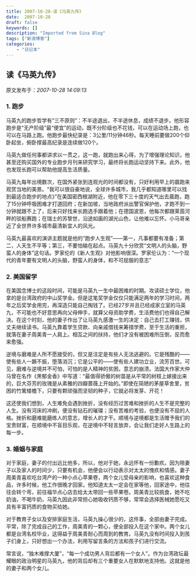 ```yaml
---
title: 2007-10-28-读《马英九传》
date:  2007-10-28
draft: false
keywords: []
description: "Imported from Sina Blog"
tags: ["新浪博客"]
categories: 
    - "日记本"
---
```


## 读《马英九传》

原文发布于：*2007-10-28 14:09:13*

### 1. 跑步

马英九的跑步哲学有“三不原则”：不半途退出，不半途休息，成绩不退步。他形容跑步是“无产阶级”最“便宜”的运动，既不分阶级也不花钱，可以在运动场上跑，也可以在马路上跑。他跑步最快纪录是：3公里/11分钟46秒。每天睡前要做200个仰卧起坐，俯卧撑最高纪录是连续做120个。

马英九做任何事都讲求以一贯之，这一跑，就跑出来心得，为了增强理论知识，他甚至还购买国外的专业跑步月刊来研究学习，最终将长跑运动坚持下来。此外，他也发现长跑可以帮助他提高生活质量。

马英九每年出境数次，在国外紧张到连观光的时间都没有，只好利用早上的晨跑来观赏当地的美景。“我可以很自豪地说，全球许多城市，我几乎都知道哪里可以找到最适合跑步的地点》”在美国密西根湖附近，他在零下三十度的天气出去晨跑，跑了15分钟呼吸困难才打道回府；在新加坡，当地政府派出警官保护他，才跑不到一分钟就跟不上了，后来只好找来长跑选手跟着他；在德国波恩，他每次都跟莱茵河畔的驳船赛跑；在瑞士的苏黎世，沿途如画的湖光山色，让他难以忘怀。小马哥亲近了全世界许多城市最清新宜人的风光。

 

马英九最喜欢的演讲主题就是他的“跑步人生观”——第一，凡事都要有准备；第二，人天生不平等；第三，不要怕输在起点。马英九十分欣赏“文明人的头脑，野蛮人的身体”这句话。罗家伦的《新人生观》对他影响很深。罗家伦认为：“一个现代的青年要有文明人的头脑，野蛮人的身体，和不可屈服的意志”

 

### 2. 美国留学

在美国念博士的这段时间，可能是马英九一生中最困难的时期。攻读硕士学位，他拿的是台湾政府的中山奖学金。但是这笔奖学金仅仅只能满足两年的学习时间，两年之后奖学金用完，再深造只能自己掏钱了。已经27岁并且已经成家立室的马英九，不可能也不好意思再向父母伸手，就算父母资助学费，生活费他们也得自己解决。在这个时刻，他的妻子作出了让马英九感激一生的决定：自己去打工赚钱，供丈夫继续读书。马英九靠着学生贷款、向亲戚借钱来筹措学费，至于生活的重担，就落在妻子周美青一人肩上。相互之间的扶持，他们才没有被困难所压倒，反而愈来愈强。

 逆境与磨难是人所不愿接受的，但又是注定是有些人无法逃避的。它是残酷的——使有些人一蹶不振，堕落消沉；它是公平的——使有些人建功立业，流芳百世。可见，磨难与逆境并不可怕，可怕的是人精神的贫困，意志的崩溃。法国大作家大仲马曾在名作《黑郁金香》中写道：“最值得骄傲的树苗是从平常的树枝上嫁接出来的，巨大芬芳的玫瑰是从素雅的四瓣蔷薇上开始的。”即使在简陋的茅屋草舍里，贫困的竹篱矮檐下，只要有颗顽强而坚韧的种子，它就必将发芽、开花！

 这还使我们想到，人生难免会遇到挫折，没有经历过苦难和挫折的人生不是完整的人生。没有河床的冲刷，便没有钻石的璀璨；没有苦难的考验，也便没有不屈的人格。挫折和磨难能磨练人的意志，增长人的才干。顺境与逆境都是生活赠予我们的宝贵财富，在顺境中不盲目乐观，在逆境中不轻言放弃，会让我们走好人生路上的每一步。

 

### 3. 婚姻与家庭

 对于家庭，妻子的付出远比他多，所以，他对于她，永远怀有一份歉疚。因为陪妻子以及家人的时间少，只要有机会，他便会以行动表示对太太的愧疚和情感。妻子周美青喜欢吃台湾产的一种小点心苹果卷，两个女儿受母亲的影响，也喜欢这种食品，许多时候，他工作很晚才回家。他知道太太一定会在家等他，回家途中，他往往会转个弯，前往福华点心店去给太太带回一些苹果卷。周美青比较挑食，她不吃奶油，不喝牛奶，马英九因此非常担心她吸收钙质不够，常常会选择医械她愿吃又具有丰富钙质的食物买给她。

 对于教育子女以及安排家庭生活，马英九操心很少的，这件事，全部由妻子完成。平常，除了完成自己的工作，周美青的一颗心，便全部投入在这个家中。两个女儿都是台湾名校毕业，这得益于周美青耐心而周到的教育。马英九没有时间投入到孩子们身上，只好想出一个办法，利用写留言条的方法和孩子们进行交流。

 常言说，“独木难撑大厦”，“每一个成功男人背后都有一个女人”。作为台湾政坛最耀眼的政治明星的马英九，他的背后却有三个重要女人在默默地支持他。这就是他的妻子和两个女儿。

 


